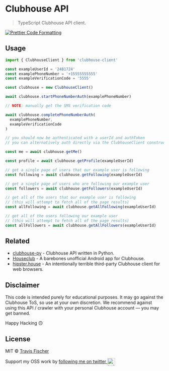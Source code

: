 # Clubhouse API

> TypeScript Clubhouse API client.

[![Prettier Code Formatting](https://img.shields.io/badge/code_style-prettier-brightgreen.svg)](https://prettier.io)

## Usage

```ts
import { ClubhouseClient } from 'clubhouse-client'

const exampleUserId = '2481724'
const examplePhoneNumber = '+15555555555'
const exampleVerificationCode = '5555'

const clubhouse = new ClubhouseClient()

await clubhouse.startPhoneNumberAuth(examplePhoneNumber)

// NOTE: manually get the SMS verification code

await clubhouse.completePhoneNumberAuth(
  examplePhoneNumber,
  exampleVerificationCode
)

// you should now be authenticated with a userId and authToken
// you can alternatively auth directly via the ClubhouseClient constructor

const me = await clubhouse.getMe()

const profile = await clubhouse.getProfile(exampleUserId)

// get a single page of users that our example user is following
const following = await clubhouse.getFollowing(exampleUserId)

// get a single page of users who are following our example user
const followers = await clubhouse.getFollowers(exampleUserId)

// get all of the users that our example user is following
// (this will attempt to fetch all of the page results)
const allFollowing = await clubhouse.getAllFollowing(exampleUserId)

// get all of the users following our example user
// (this will attempt to fetch all of the page results)
const allFollowers = await clubhouse.getAllFollowers(exampleUserId)
```

## Related

- [clubhouse-py](https://github.com/stypr/clubhouse-py) - Clubhouse API written in Python.
- [Houseclub](https://github.com/grishka/Houseclub) - A barebones unofficial Android app for Clubhouse.
- [hipster.house](https://github.com/zhuowei/hipster.house) - An intentionally terrible third-party Clubhouse client for web browsers.

## Disclaimer

This code is intended purely for educational purposes. It may go against the Clubhouse ToS, so use at your own discretion. We recommend against using this API / crawler with your personal Clubhouse account — you may get banned.

Happy Hacking 🙃

## License

MIT © [Travis Fischer](https://transitivebullsh.it)

Support my OSS work by <a href="https://twitter.com/transitive_bs">following me on twitter <img src="https://storage.googleapis.com/saasify-assets/twitter-logo.svg" alt="twitter" height="24px" align="center"></a>
